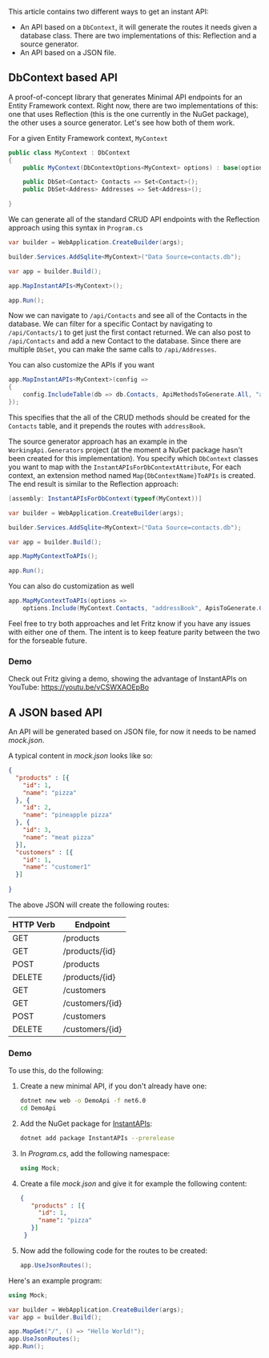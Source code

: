 This article contains two different ways to get an instant API:

- An API based on a `DbContext`, it will generate the routes it needs given a database class. There are two implementations of this: Reflection and a source generator.
- An API based on a JSON file.

## DbContext based API

A proof-of-concept library that generates Minimal API endpoints for an Entity Framework context. Right now, there are two implementations of this: one that uses Reflection (this is the one currently in the NuGet package), the other uses a source generator. Let's see how both of them work.

For a given Entity Framework context, `MyContext`

```csharp
public class MyContext : DbContext 
{
    public MyContext(DbContextOptions<MyContext> options) : base(options) {}

    public DbSet<Contact> Contacts => Set<Contact>();
    public DbSet<Address> Addresses => Set<Address>();

}
```

We can generate all of the standard CRUD API endpoints with the Reflection approach using this syntax in `Program.cs`

```csharp
var builder = WebApplication.CreateBuilder(args);

builder.Services.AddSqlite<MyContext>("Data Source=contacts.db");

var app = builder.Build();

app.MapInstantAPIs<MyContext>();

app.Run();
```

Now we can navigate to `/api/Contacts` and see all of the Contacts in the database.  We can filter for a specific Contact by navigating to `/api/Contacts/1` to get just the first contact returned.  We can also post to `/api/Contacts` and add a new Contact to the database. Since there are multiple `DbSet`, you can make the same calls to `/api/Addresses`.

You can also customize the APIs if you want
```csharp
app.MapInstantAPIs<MyContext>(config =>
{
	config.IncludeTable(db => db.Contacts, ApiMethodsToGenerate.All, "addressBook");
});
```

This specifies that the all of the CRUD methods should be created for the `Contacts` table, and it prepends the routes with `addressBook`.

The source generator approach has an example in the `WorkingApi.Generators` project (at the moment a NuGet package hasn't been created for this implementation). You specify which `DbContext` classes you want to map with the `InstantAPIsForDbContextAttribute`, For each context, an extension method named `Map{DbContextName}ToAPIs` is created. The end result is similar to the Reflection approach:

```csharp
[assembly: InstantAPIsForDbContext(typeof(MyContext))]

var builder = WebApplication.CreateBuilder(args);

builder.Services.AddSqlite<MyContext>("Data Source=contacts.db");

var app = builder.Build();

app.MapMyContextToAPIs();

app.Run();
```

You can also do customization as well
```csharp
app.MapMyContextToAPIs(options =>
	options.Include(MyContext.Contacts, "addressBook", ApisToGenerate.Get));
```

Feel free to try both approaches and let Fritz know if you have any issues with either one of them. The intent is to keep feature parity between the two for the forseable future.

### Demo

Check out Fritz giving a demo, showing the advantage of InstantAPIs on YouTube: https://youtu.be/vCSWXAOEpBo



## A JSON based API

An API will be generated based on JSON file, for now it needs to be named *mock.json*.

A typical content in *mock.json* looks like so:

```json
{
  "products" : [{
    "id": 1,
    "name": "pizza"
  }, {
    "id": 2,
    "name": "pineapple pizza"
  }, {
    "id": 3,
    "name": "meat pizza"
  }],
  "customers" : [{
    "id": 1,
    "name": "customer1"
  }]
  
}
```

The above JSON will create the following routes:

|HTTP Verb  |Endpoint  |
|---------|---------|
|  GET   | /products        |
|  GET   | /products/{id}        |
|  POST   | /products        |
|  DELETE   | /products/{id}        |
|  GET   | /customers        |
|  GET   | /customers/{id}        |
|  POST   | /customers        |
|  DELETE   | /customers/{id}        |

### Demo

To use this, do the following:

1. Create a new minimal API, if you don't already have one:

   ```bash
   dotnet new web -o DemoApi -f net6.0
   cd DemoApi 
   ```

1. Add the NuGet package for [InstantAPIs](https://www.nuget.org/packages/InstantAPIs/):

   ```bash
   dotnet add package InstantAPIs --prerelease
   ```

1. In *Program.cs*, add the following namespace:

   ```csharp
   using Mock;
   ```

1. Create a file *mock.json* and give it for example the following content:

   ```json
   {
      "products" : [{
        "id": 1,
        "name": "pizza"
      }]
    }
   ```

1. Now add the following code for the routes to be created:

   ```csharp
   app.UseJsonRoutes();
   ```

Here's an example program:

```csharp
using Mock;

var builder = WebApplication.CreateBuilder(args);
var app = builder.Build();

app.MapGet("/", () => "Hello World!");
app.UseJsonRoutes();
app.Run();
```
